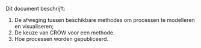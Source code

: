 Dit document beschrijft: 
1. De afweging tussen beschikbare methodes om processen te modelleren en visualiseren;
2. De keuze van CROW voor een methode.
3. Hoe processen worden gepubliceerd.
